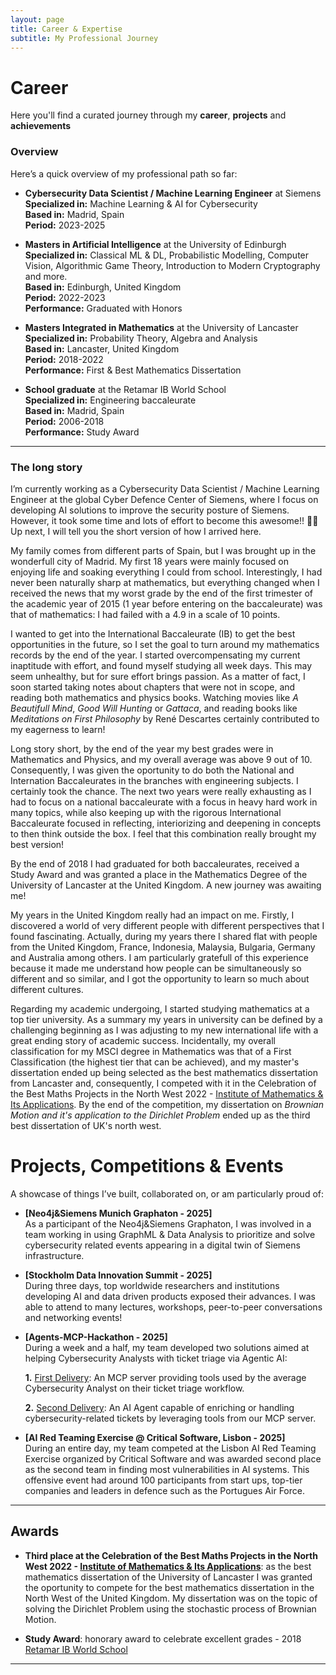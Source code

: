 ```yaml
---
layout: page
title: Career & Expertise
subtitle: My Professional Journey
---
```


# Career

Here you'll find a curated journey through my **career**, **projects** and **achievements**

### Overview

Here’s a quick overview of my professional path so far:

- **Cybersecurity Data Scientist / Machine Learning Engineer** at Siemens  
  **Specialized in:** Machine Learning & AI for Cybersecurity  
  **Based in:** Madrid, Spain  
  **Period:** 2023-2025

- **Masters in Artificial Intelligence** at the University of Edinburgh  
  **Specialized in:** Classical ML & DL, Probabilistic Modelling, Computer Vision, Algorithmic Game Theory,
  Introduction to Modern Cryptography and more.  
  **Based in:** Edinburgh, United Kingdom  
  **Period:** 2022-2023  
  **Performance:** Graduated with Honors  

- **Masters Integrated in Mathematics** at the University of Lancaster  
  **Specialized in:** Probability Theory, Algebra and Analysis  
  **Based in:** Lancaster, United Kingdom  
  **Period:** 2018-2022  
  **Performance:** First & Best Mathematics Dissertation

- **School graduate** at the Retamar IB World School  
  **Specialized in:** Engineering baccaleurate  
  **Based in:** Madrid, Spain  
  **Period:** 2006-2018  
  **Performance:** Study Award
  
---


### The long story

I’m currently working as a Cybersecurity Data Scientist / Machine Learning Engineer at the global Cyber Defence Center of Siemens, where I focus on developing AI solutions to improve the security posture of Siemens. However, it took some time and lots of effort to become this awesome!! 💪💪 Up next, I will tell you the short version of how I arrived here.

My family comes from different parts of Spain, but I was brought up in the wonderfull city of Madrid. My first 18 years were mainly focused on enjoying life and soaking everything I could from school. Interestingly, I had never been naturally sharp at mathematics, but everything changed when I received the news that my worst grade by the end of the first trimester of the academic year of 2015 (1 year before entering on the baccaleurate) was that of mathematics: I had failed with a 4.9 in a scale of 10 points.

I wanted to get into the International Baccaleurate (IB) to get the best opportunities in the future, so I set the goal to turn around my mathematics records by the end of the year. I started overcompensating my current inaptitude with effort, and found myself studying all week days. This may seem unhealthy, but for sure effort brings passion. As a matter of fact, I soon started taking notes about chapters that were not in scope, and reading both mathematics and physics books. Watching movies like *A Beautifull Mind*, *Good Will Hunting* or *Gattaca*, and reading books like *Meditations on First Philosophy* by René Descartes certainly contributed to my eagerness to learn!

Long story short, by the end of the year my best grades were in Mathematics and Physics, and my overall average was above 9 out of 10. Consequently, I was given the oportunity to do both the National and Internation Baccaleurates in the branches with engineering subjects. I certainly took the chance. The next two years were really exhausting as I had to focus on a national baccaleurate with a focus in heavy hard work in many topics, while also keeping up with the rigorous International Baccaleurate focused in reflecting, interiorizing and deepening in concepts to then think outside the box. I feel that this combination really brought my best version!

By the end of 2018 I had graduated for both baccaleurates, received a Study Award and was granted a place in the Mathematics Degree of the University of Lancaster at the United Kingdom. A new journey was awaiting me!

My years in the United Kingdom really had an impact on me. Firstly, I discovered a world of very different people with different perspectives that I found fascinating. Actually, during my years there I shared flat with people from the United Kingdom, France, Indonesia, Malaysia, Bulgaria, Germany and Australia among others. I am particularly gratefull of this experience because it made me understand how people can be simultaneously so different and so similar, and I got the opportunity to learn so much about different cultures.

Regarding my academic undergoing, I started studying mathematics at a top tier university. As a summary my years in university can be defined by a challenging beginning as I was adjusting to my new international life with a great ending story of academic success. Incidentally, my overall classification for my MSCI degree in Mathematics was that of a First Classification (the highest tier that can be achieved), and my master's dissertation ended up being selected as the best mathematics dissertation from Lancaster and, consequently, I competed with it in the Celebration of the Best Maths Projects in the North West 2022 - [Institute of Mathematics & Its Applications](https://ima.org.uk/). By the end of the competition, my dissertation on *Brownian Motion and it's application to the Dirichlet Problem* ended up as the third best dissertation of UK's north west.

# Projects, Competitions & Events

A showcase of things I’ve built, collaborated on, or am particularly proud of:

- **[Neo4j&Siemens Munich Graphaton - 2025]**  
  As a participant of the Neo4j&Siemens Graphaton, I was involved in a team working in using GraphML & Data Analysis to prioritize and solve cybersecurity related events appearing in a digital twin of Siemens infrastructure.

- **[Stockholm Data Innovation Summit - 2025]**  
  During three days, top worldwide researchers and institutions developing AI and data driven products exposed their advances. I was able to attend to many lectures, workshops, peer-to-peer conversations and networking events!

- **[Agents-MCP-Hackathon - 2025]**  
  During a week and a half, my team developed two solutions aimed at helping Cybersecurity Analysts with ticket triage via Agentic AI:

  **1.** [First Delivery](https://huggingface.co/spaces/Agents-MCP-Hackathon/TDAgentTools): An MCP server providing tools used by the average Cybersecurity Analyst on their ticket triage workflow.

  **2.** [Second Delivery](https://huggingface.co/spaces/Agents-MCP-Hackathon/TDAgent): An AI Agent capable of enriching or handling cybersecurity-related tickets by leveraging tools from our MCP server.

- **[AI Red Teaming Exercise @ Critical Software, Lisbon - 2025]**  
  During an entire day, my team competed at the Lisbon AI Red Teaming Exercise organized by Critical Software and was awarded second place as the second team in finding most vulnerabilities in AI systems. This offensive event had around 100 participants from start ups, top-tier companies and leaders in defence such as the Portugues Air Force.

---

## Awards

- **Third place at the Celebration of the Best Maths Projects in the North West 2022 - [Institute of Mathematics & Its Applications](https://ima.org.uk/)**: as the best mathematics dissertation of the University of Lancaster I was granted the oportunity to compete for the best mathematics dissertation in the North West of the United Kingdom. My dissertation was on the topic of solving the Dirichlet Problem using the stochastic process of Brownian Motion.
  
- **Study Award**: honorary award to celebrate excellent grades - 2018 [Retamar IB World School](https://retamar.com/)

---


